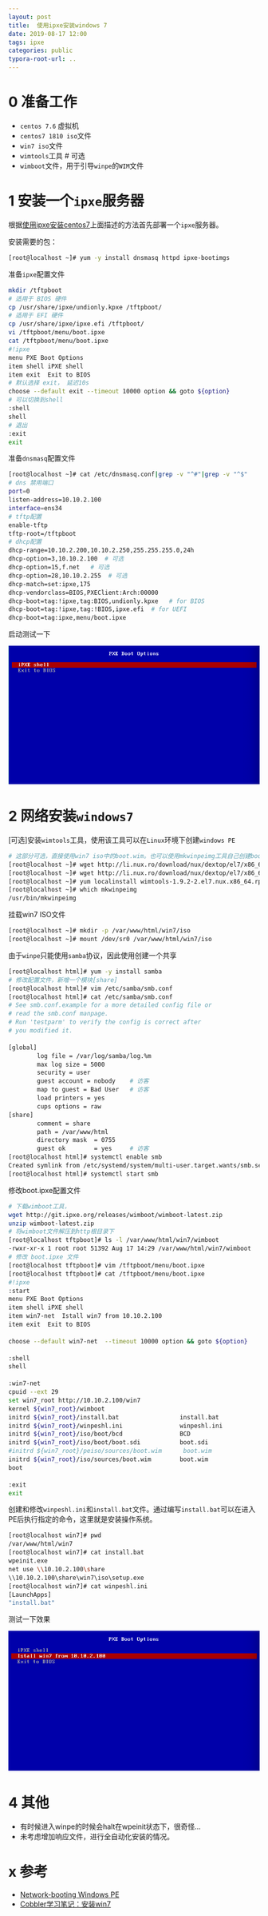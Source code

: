 ```yaml
---
layout: post
title:  使用ipxe安装windows 7
date: 2019-08-17 12:00
tags: ipxe
categories: public
typora-root-url: ..
---
```




# 0 准备工作



- `centos 7.6` 虚拟机
- `centos7 1810 iso`文件
- `win7 iso`文件
- `wimtools`工具   # 可选
- `wimboot`文件，用于引导`winpe`的`WIM`文件



# 1 安装一个`ipxe`服务器

根据[使用ipxe安装centos7](/public/2019/08/12/net-install-centos7-with-ipxe.html)上面描述的方法首先部署一个`ipxe`服务器。

安装需要的包：

```bash
[root@localhost ~]# yum -y install dnsmasq httpd ipxe-bootimgs
```

准备`ipxe`配置文件

```bash
mkdir /tftpboot
# 适用于 BIOS 硬件
cp /usr/share/ipxe/undionly.kpxe /tftpboot/
# 适用于 EFI 硬件
cp /usr/share/ipxe/ipxe.efi /tftpboot/
vi /tftpboot/menu/boot.ipxe
cat /tftpboot/menu/boot.ipxe
#!ipxe
menu PXE Boot Options
item shell iPXE shell
item exit  Exit to BIOS
# 默认选择 exit， 延迟10s
choose --default exit --timeout 10000 option && goto ${option}
# 可以切换到shell
:shell
shell
# 退出
:exit
exit
```

准备`dnsmasq`配置文件

```bash
[root@localhost ~]# cat /etc/dnsmasq.conf|grep -v "^#"|grep -v "^$"
# dns 禁用端口
port=0
listen-address=10.10.2.100
interface=ens34
# tftp配置
enable-tftp
tftp-root=/tftpboot
# dhcp配置
dhcp-range=10.10.2.200,10.10.2.250,255.255.255.0,24h
dhcp-option=3,10.10.2.100  # 可选
dhcp-option=15,f.net   # 可选
dhcp-option=28,10.10.2.255  # 可选
dhcp-match=set:ipxe,175
dhcp-vendorclass=BIOS,PXEClient:Arch:00000
dhcp-boot=tag:!ipxe,tag:BIOS,undionly.kpxe   # for BIOS
dhcp-boot=tag:!ipxe,tag:!BIOS,ipxe.efi  # for UEFI
dhcp-boot=tag:ipxe,menu/boot.ipxe
```

启动测试一下

![pxe-boot-options](/images/install-win7-with-ipxe/pxe-boot-options.png)




# 2 网络安装`windows7`

[可选]安装`wimtools`工具，使用该工具可以在`Linux`环境下创建`windows PE`

```bash
# 这部分可选，直接使用win7 iso中的boot.wim。也可以使用mkwinpeimg工具自己创建boot.wim，但是似乎没有什么区别；
[root@localhost ~]# wget http://li.nux.ro/download/nux/dextop/el7/x86_64//wimtools-1.9.2-2.el7.nux.x86_64.rpm
[root@localhost ~]# wget http://li.nux.ro/download/nux/dextop/el7/x86_64/libwim15-1.9.2-2.el7.nux.x86_64.rpm
[root@localhost ~]# yum localinstall wimtools-1.9.2-2.el7.nux.x86_64.rpm libwim15-1.9.2-2.el7.nux.x86_64.rpm
[root@localhost ~]# which mkwinpeimg
/usr/bin/mkwinpeimg
```

挂载win7 ISO文件

```bash
[root@localhost ~]# mkdir -p /var/www/html/win7/iso
[root@localhost ~]# mount /dev/sr0 /var/www/html/win7/iso
```

由于`winpe`只能使用`samba`协议，因此使用创建一个共享

```bash
[root@localhost html]# yum -y install samba
# 修改配置文件，新增一个模块[share]
[root@localhost html]# vim /etc/samba/smb.conf
[root@localhost html]# cat /etc/samba/smb.conf
# See smb.conf.example for a more detailed config file or
# read the smb.conf manpage.
# Run 'testparm' to verify the config is correct after
# you modified it.

[global]
        log file = /var/log/samba/log.%m
        max log size = 5000
        security = user
        guest account = nobody    # 访客
        map to guest = Bad User   # 访客
        load printers = yes
        cups options = raw
[share]
        comment = share
        path = /var/www/html
        directory mask  = 0755
        guest ok        = yes     # 访客
[root@localhost html]# systemctl enable smb
Created symlink from /etc/systemd/system/multi-user.target.wants/smb.service to /usr/lib/systemd/system/smb.service.
[root@localhost html]# systemctl start smb
```

修改boot.ipxe配置文件

```bash
# 下载wimboot工具，
wget http://git.ipxe.org/releases/wimboot/wimboot-latest.zip
unzip wimboot-latest.zip
# 将wimboot文件解压到http根目录下
[root@localhost tftpboot]# ls -l /var/www/html/win7/wimboot
-rwxr-xr-x 1 root root 51392 Aug 17 14:29 /var/www/html/win7/wimboot
# 修改 boot.ipxe 文件
[root@localhost tftpboot]# vim /tftpboot/menu/boot.ipxe
[root@localhost tftpboot]# cat /tftpboot/menu/boot.ipxe
#!ipxe
:start
menu PXE Boot Options
item shell iPXE shell
item win7-net  Istall win7 from 10.10.2.100
item exit  Exit to BIOS

choose --default win7-net  --timeout 10000 option && goto ${option}

:shell
shell

:win7-net
cpuid --ext 29
set win7_root http://10.10.2.100/win7
kernel ${win7_root}/wimboot
initrd ${win7_root}/install.bat                 install.bat
initrd ${win7_root}/winpeshl.ini                winpeshl.ini
initrd ${win7_root}/iso/boot/bcd                BCD
initrd ${win7_root}/iso/boot/boot.sdi           boot.sdi
#initrd ${win7_root}/peiso/sources/boot.wim      boot.wim
initrd ${win7_root}/iso/sources/boot.wim        boot.wim
boot

:exit
exit


```

创建和修改`winpeshl.ini`和`install.bat`文件。通过编写`install.bat`可以在进入PE后执行指定的命令，这里就是安装操作系统。

```bash
[root@localhost win7]# pwd
/var/www/html/win7
[root@localhost win7]# cat install.bat
wpeinit.exe
net use \\10.10.2.100\share
\\10.10.2.100\share\win7\iso\setup.exe
[root@localhost win7]# cat winpeshl.ini
[LaunchApps]
"install.bat"
```

测试一下效果

![install win7 options](/images/install-win7-with-ipxe/install-win7-item.png)

# 4 其他

- 有时候进入winpe的时候会halt在wpeinit状态下，很奇怪...
- 未考虑增加响应文件，进行全自动化安装的情况。


# x 参考

- [Network-booting Windows PE](<http://ipxe.org/howto/winpe>)
- [Cobbler学习笔记：安装win7](/public/2018/09/02/install-win7-with-cobbler.html)

